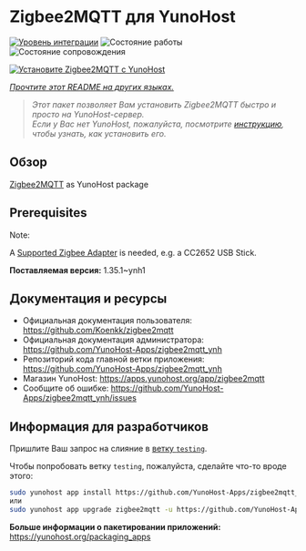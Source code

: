 <!--
Важно: этот README был автоматически сгенерирован <https://github.com/YunoHost/apps/tree/master/tools/readme_generator>
Он НЕ ДОЛЖЕН редактироваться вручную.
-->

# Zigbee2MQTT для YunoHost

[![Уровень интеграции](https://apps.yunohost.org/badge/integration/zigbee2mqtt)](https://ci-apps.yunohost.org/ci/apps/zigbee2mqtt/)
![Состояние работы](https://apps.yunohost.org/badge/state/zigbee2mqtt)
![Состояние сопровождения](https://apps.yunohost.org/badge/maintained/zigbee2mqtt)

[![Установите Zigbee2MQTT с YunoHost](https://install-app.yunohost.org/install-with-yunohost.svg)](https://install-app.yunohost.org/?app=zigbee2mqtt)

*[Прочтите этот README на других языках.](./ALL_README.md)*

> *Этот пакет позволяет Вам установить Zigbee2MQTT быстро и просто на YunoHost-сервер.*  
> *Если у Вас нет YunoHost, пожалуйста, посмотрите [инструкцию](https://yunohost.org/install), чтобы узнать, как установить его.*

## Обзор

[Zigbee2MQTT](https://www.zigbee2mqtt.io) as YunoHost package

## Prerequisites

Note:

A [Supported Zigbee Adapter](https://www.zigbee2mqtt.io/guide/adapters/) is needed, e.g. a CC2652 USB Stick.




**Поставляемая версия:** 1.35.1~ynh1
## Документация и ресурсы

- Официальная документация пользователя: <https://github.com/Koenkk/zigbee2mqtt>
- Официальная документация администратора: <https://github.com/YunoHost-Apps/zigbee2mqtt_ynh>
- Репозиторий кода главной ветки приложения: <https://github.com/YunoHost-Apps/zigbee2mqtt_ynh>
- Магазин YunoHost: <https://apps.yunohost.org/app/zigbee2mqtt>
- Сообщите об ошибке: <https://github.com/YunoHost-Apps/zigbee2mqtt_ynh/issues>

## Информация для разработчиков

Пришлите Ваш запрос на слияние в [ветку `testing`](https://github.com/YunoHost-Apps/zigbee2mqtt_ynh/tree/testing).

Чтобы попробовать ветку `testing`, пожалуйста, сделайте что-то вроде этого:

```bash
sudo yunohost app install https://github.com/YunoHost-Apps/zigbee2mqtt_ynh/tree/testing --debug
или
sudo yunohost app upgrade zigbee2mqtt -u https://github.com/YunoHost-Apps/zigbee2mqtt_ynh/tree/testing --debug
```

**Больше информации о пакетировании приложений:** <https://yunohost.org/packaging_apps>
